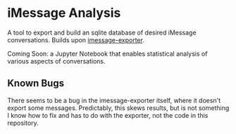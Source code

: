 # iMessage Analysis
A tool to export and build an sqlite database of desired iMessage conversations.
Builds upon [imessage-exporter](https://github.com/ReagentX/imessage-exporter).

Coming Soon: a Jupyter Notebook that enables statistical analysis of various aspects of conversations.

## Known Bugs
There seems to be a bug in the imessage-exporter itself, where it doesn't export some messages. Predictably, this skews results, but is not something I know how to fix and has to do with the exporter, not the code in this repository.